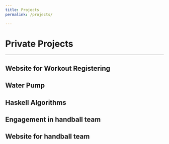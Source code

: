 ```yaml
---
title: Projects
permalink: /projects/

---
```

# Private Projects
---

## Website for Workout Registering

## Water Pump

## Haskell Algorithms 

## Engagement in handball team

## Website for handball team
